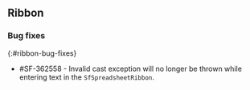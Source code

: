 ## Ribbon

### Bug fixes
{:#ribbon-bug-fixes}

* \#SF-362558 - Invalid cast exception will no longer be thrown while entering text in the `SfSpreadsheetRibbon`.